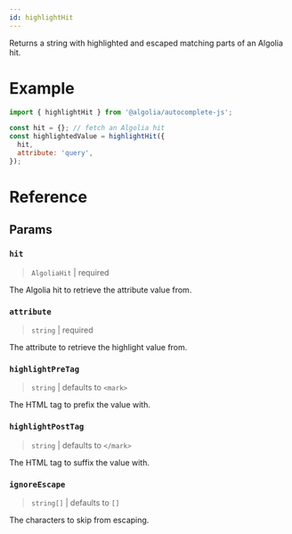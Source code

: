 ```yaml
---
id: highlightHit
---
```


Returns a string with highlighted and escaped matching parts of an Algolia hit.

# Example

```js
import { highlightHit } from '@algolia/autocomplete-js';

const hit = {}; // fetch an Algolia hit
const highlightedValue = highlightHit({
  hit,
  attribute: 'query',
});
```

# Reference

## Params

### `hit`

> `AlgoliaHit` | required

The Algolia hit to retrieve the attribute value from.

### `attribute`

> `string` | required

The attribute to retrieve the highlight value from.

### `highlightPreTag`

> `string` | defaults to `<mark>`

The HTML tag to prefix the value with.

### `highlightPostTag`

> `string` | defaults to `</mark>`

The HTML tag to suffix the value with.

### `ignoreEscape`

> `string[]` | defaults to `[]`

The characters to skip from escaping.
